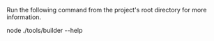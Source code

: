Run the following command from the project's 
root directory for more information.

node ./tools/builder --help
